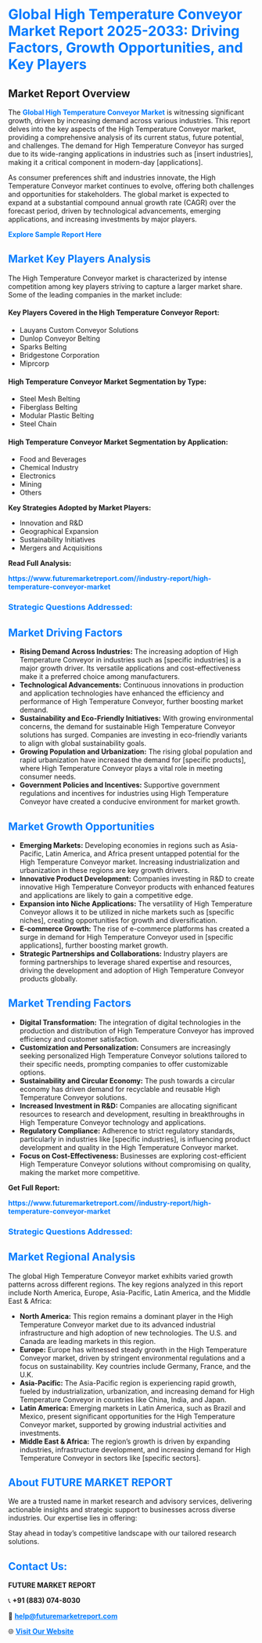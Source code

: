 <h1 style="color: #007BFF;">Global High Temperature Conveyor Market Report 2025-2033: Driving Factors, Growth Opportunities, and Key Players</h1>

<section id="overview">
<h2>Market Report Overview</h2>
<p>The <a href="https://www.futuremarketreport.com//industry-report/high-temperature-conveyor-market" style="color: #007BFF; text-decoration: none;"><strong>Global High Temperature Conveyor Market</strong></a> is witnessing significant growth, driven by increasing demand across various industries. This report delves into the key aspects of the High Temperature Conveyor market, providing a comprehensive analysis of its current status, future potential, and challenges. The demand for High Temperature Conveyor has surged due to its wide-ranging applications in industries such as [insert industries], making it a critical component in modern-day [applications].</p>
<p>As consumer preferences shift and industries innovate, the High Temperature Conveyor market continues to evolve, offering both challenges and opportunities for stakeholders. The global market is expected to expand at a substantial compound annual growth rate (CAGR) over the forecast period, driven by technological advancements, emerging applications, and increasing investments by major players.</p>
</section>

<section id="overview">
<p><a href="https://www.futuremarketreport.com//request-sample/reportId=56058" style="color: #007BFF; text-decoration: none;"><strong>Explore Sample Report Here</strong></a></p>
</section>

<section id="key-players">
<h2 style="color: #007BFF;">Market Key Players Analysis</h2>
<p>The High Temperature Conveyor market is characterized by intense competition among key players striving to capture a larger market share. Some of the leading companies in the market include:</p>
<h4>Key Players Covered in the High Temperature Conveyor Report:</h4>
<ul><li>Lauyans Custom Conveyor Solutions</li><li>Dunlop Conveyor Belting</li><li>Sparks Belting</li><li>Bridgestone Corporation</li><li>Miprcorp</li></ul>
<h4>High Temperature Conveyor Market Segmentation by Type:</h4>
<ul><li>Steel Mesh Belting</li><li>Fiberglass Belting</li><li>Modular Plastic Belting</li><li>Steel Chain</li></ul>

<h4>High Temperature Conveyor Market Segmentation by Application:</h4>
<ul><li>Food and Beverages</li><li>Chemical Industry</li><li>Electronics</li><li>Mining</li><li>Others</li></ul>
<p><strong>Key Strategies Adopted by Market Players:</strong></p>
<ul>
<li>Innovation and R&D</li>
<li>Geographical Expansion</li>
<li>Sustainability Initiatives</li>
<li>Mergers and Acquisitions</li>
</ul>
</section>

<section>
<p><strong>Read Full Analysis: </strong></p><a href="https://www.futuremarketreport.com//industry-report/high-temperature-conveyor-market" style="color: #007BFF; text-decoration: none;"><strong>https://www.futuremarketreport.com//industry-report/high-temperature-conveyor-market</strong></a>
<h3 style="color: #007BFF;">Strategic Questions Addressed:</h3>
</section>

<section id="driving-factors">
<h2 style="color: #007BFF;">Market Driving Factors</h2>
<ul>
<li><strong>Rising Demand Across Industries:</strong> The increasing adoption of High Temperature Conveyor in industries such as [specific industries] is a major growth driver. Its versatile applications and cost-effectiveness make it a preferred choice among manufacturers.</li>
<li><strong>Technological Advancements:</strong> Continuous innovations in production and application technologies have enhanced the efficiency and performance of High Temperature Conveyor, further boosting market demand.</li>
<li><strong>Sustainability and Eco-Friendly Initiatives:</strong> With growing environmental concerns, the demand for sustainable High Temperature Conveyor solutions has surged. Companies are investing in eco-friendly variants to align with global sustainability goals.</li>
<li><strong>Growing Population and Urbanization:</strong> The rising global population and rapid urbanization have increased the demand for [specific products], where High Temperature Conveyor plays a vital role in meeting consumer needs.</li>
<li><strong>Government Policies and Incentives:</strong> Supportive government regulations and incentives for industries using High Temperature Conveyor have created a conducive environment for market growth.</li>
</ul>
</section>

<section id="growth-opportunities">
<h2 style="color: #007BFF;">Market Growth Opportunities</h2>
<ul>
<li><strong>Emerging Markets:</strong> Developing economies in regions such as Asia-Pacific, Latin America, and Africa present untapped potential for the High Temperature Conveyor market. Increasing industrialization and urbanization in these regions are key growth drivers.</li>
<li><strong>Innovative Product Development:</strong> Companies investing in R&D to create innovative High Temperature Conveyor products with enhanced features and applications are likely to gain a competitive edge.</li>
<li><strong>Expansion into Niche Applications:</strong> The versatility of High Temperature Conveyor allows it to be utilized in niche markets such as [specific niches], creating opportunities for growth and diversification.</li>
<li><strong>E-commerce Growth:</strong> The rise of e-commerce platforms has created a surge in demand for High Temperature Conveyor used in [specific applications], further boosting market growth.</li>
<li><strong>Strategic Partnerships and Collaborations:</strong> Industry players are forming partnerships to leverage shared expertise and resources, driving the development and adoption of High Temperature Conveyor products globally.</li>
</ul>
</section>

<section id="trending-factors">
<h2 style="color: #007BFF;">Market Trending Factors</h2>
<ul>
<li><strong>Digital Transformation:</strong> The integration of digital technologies in the production and distribution of High Temperature Conveyor has improved efficiency and customer satisfaction.</li>
<li><strong>Customization and Personalization:</strong> Consumers are increasingly seeking personalized High Temperature Conveyor solutions tailored to their specific needs, prompting companies to offer customizable options.</li>
<li><strong>Sustainability and Circular Economy:</strong> The push towards a circular economy has driven demand for recyclable and reusable High Temperature Conveyor solutions.</li>
<li><strong>Increased Investment in R&D:</strong> Companies are allocating significant resources to research and development, resulting in breakthroughs in High Temperature Conveyor technology and applications.</li>
<li><strong>Regulatory Compliance:</strong> Adherence to strict regulatory standards, particularly in industries like [specific industries], is influencing product development and quality in the High Temperature Conveyor market.</li>
<li><strong>Focus on Cost-Effectiveness:</strong> Businesses are exploring cost-efficient High Temperature Conveyor solutions without compromising on quality, making the market more competitive.</li>
</ul>
</section>

<section>
<p><strong>Get Full Report: </strong></p><a href="https://www.futuremarketreport.com//industry-report/high-temperature-conveyor-market" style="color: #007BFF; text-decoration: none;"><strong>https://www.futuremarketreport.com//industry-report/high-temperature-conveyor-market</strong></a>
<h3 style="color: #007BFF;">Strategic Questions Addressed:</h3>
</section>


<section id="regional-analysis">
<h2 style="color: #007BFF;">Market Regional Analysis</h2>
<p>The global High Temperature Conveyor market exhibits varied growth patterns across different regions. The key regions analyzed in this report include North America, Europe, Asia-Pacific, Latin America, and the Middle East & Africa:</p>
<ul>
<li><strong>North America:</strong> This region remains a dominant player in the High Temperature Conveyor market due to its advanced industrial infrastructure and high adoption of new technologies. The U.S. and Canada are leading markets in this region.</li>
<li><strong>Europe:</strong> Europe has witnessed steady growth in the High Temperature Conveyor market, driven by stringent environmental regulations and a focus on sustainability. Key countries include Germany, France, and the U.K.</li>
<li><strong>Asia-Pacific:</strong> The Asia-Pacific region is experiencing rapid growth, fueled by industrialization, urbanization, and increasing demand for High Temperature Conveyor in countries like China, India, and Japan.</li>
<li><strong>Latin America:</strong> Emerging markets in Latin America, such as Brazil and Mexico, present significant opportunities for the High Temperature Conveyor market, supported by growing industrial activities and investments.</li>
<li><strong>Middle East & Africa:</strong> The region’s growth is driven by expanding industries, infrastructure development, and increasing demand for High Temperature Conveyor in sectors like [specific sectors].</li>
</ul>
</section>

<footer>
<h2 style="color: #007BFF;">About FUTURE MARKET REPORT</h2>
<p>We are a trusted name in market research and advisory services, delivering actionable insights and strategic support to businesses across diverse industries. Our expertise lies in offering:</p>

<p>Stay ahead in today’s competitive landscape with our tailored research solutions.</p>

<h2 style="color: #007BFF;">Contact Us:</h2>
<p><strong>FUTURE MARKET REPORT</strong></p>
<p>📞 <strong>+91 (883) 074-8030</strong></p>
<p>📧 <strong><a href="mailto:help@futuremarketreport.com" style="color: #007BFF;">help@futuremarketreport.com</a></strong></p>
<p>🌐 <strong><a href="https://www.futuremarketreport.com/" style="color: #007BFF;">Visit Our Website</a></strong></p>
</footer>